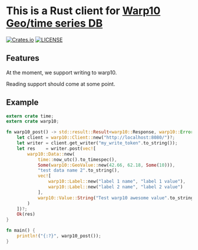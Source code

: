 # This is a Rust client for [Warp10 Geo/time series DB](http://www.warp10.io/)

[![Crates.io](https://img.shields.io/crates/v/warp10.svg)](https://crates.io/crates/warp10)
[![LICENSE](https://img.shields.io/github/license/CleverCloud/warp10.rs.svg)](COPYING)

## Features

At the moment, we support writing to warp10.

Reading support should come at some point.

## Example

```rust
extern crate time;
extern crate warp10;

fn warp10_post() -> std::result::Result<warp10::Response, warp10::Error> {
    let client = warp10::Client::new("http://localhost:8080/")?;
    let writer = client.get_writer("my_write_token".to_string());
    let res    = writer.post(vec![
        warp10::Data::new(
            time::now_utc().to_timespec(),
            Some(warp10::GeoValue::new(42.66, 62.18, Some(10))),
            "test data name 2".to_string(),
            vec![
                warp10::Label::new("label 1 name", "label 1 value"),
                warp10::Label::new("label 2 name", "label 2 value")
            ],
            warp10::Value::String("Test warp10 awesome value".to_string())
        )
    ])?;
    Ok(res)
}

fn main() {
    println!("{:?}", warp10_post());
}
```
